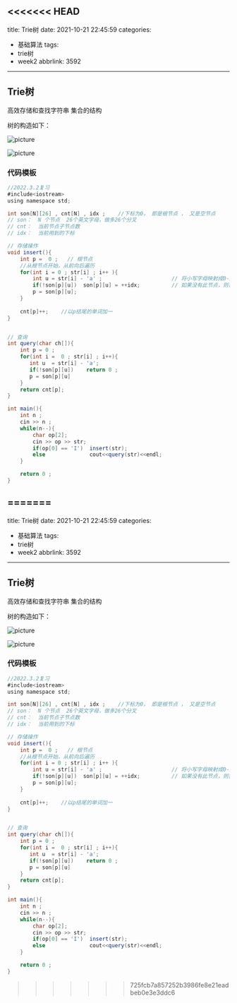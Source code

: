 <<<<<<< HEAD
---
title: Trie树
date: 2021-10-21 22:45:59
categories:
  - 基础算法
tags:
  - trie树
  - week2
abbrlink: 3592
---

## Trie树

高效存储和查找字符串     集合的结构 <!-- more -->

树的构造如下：

![picture](/img/ssjc1.jpg.jpg)

![picture](/img/jcsf9.jpg)

### 代码模板

```java
//2022.3.2复习
#include<iostream>
using namespace std;

int son[N][26] , cnt[N] , idx ;    //下标为0， 即是根节点 ， 又是空节点
// son：  N 个节点  26个英文字母，做多26个分叉       
// cnt：  当前节点子节点数   
// idx：  当前用到的下标

// 存储操作
void insert(){
    int p =  0 ;   // 根节点
    //从根节点开始，从前向后遍历
    for(int i = 0 ; str[i] ; i++ ){
    	int u = str[i] - 'a' ;                      // 将小写字母映射成0-25 , u 为子节点
    	if(!son[p][u])  son[p][u] = ++idx;          // 如果没有此节点，则创建
    	p = son[p][u];
    }
    
    cnt[p]++;    //以p结尾的单词加一
}


// 查询
int query(char ch[]){
	int p = 0 ;
	for(int i =  0 ; str[i] ; i++){
	   int u  = str[i] - 'a';
	   if(!son[p][u])    return 0 ;
	   p = son[p][u]
	}
	return cnt[p];
}

int main(){
    int n ; 
    cin >> n ;
    while(n--){
    	char op[2];
    	cin >> op >> str;
    	if(op[0] == 'I')  insert(str);
    	else              cout<<query(str)<<endl;
    }

	return 0 ;
}
```





=======
---
title: Trie树
date: 2021-10-21 22:45:59
categories:
  - 基础算法
tags:
  - trie树
  - week2
abbrlink: 3592
---

## Trie树

高效存储和查找字符串     集合的结构 <!-- more -->

树的构造如下：

![picture](/img/ssjc1.jpg.jpg)

![picture](/img/jcsf9.jpg)

### 代码模板

```java
//2022.3.2复习
#include<iostream>
using namespace std;

int son[N][26] , cnt[N] , idx ;    //下标为0， 即是根节点 ， 又是空节点
// son：  N 个节点  26个英文字母，做多26个分叉       
// cnt：  当前节点子节点数   
// idx：  当前用到的下标

// 存储操作
void insert(){
    int p =  0 ;   // 根节点
    //从根节点开始，从前向后遍历
    for(int i = 0 ; str[i] ; i++ ){
    	int u = str[i] - 'a' ;                      // 将小写字母映射成0-25 , u 为子节点
    	if(!son[p][u])  son[p][u] = ++idx;          // 如果没有此节点，则创建
    	p = son[p][u];
    }
    
    cnt[p]++;    //以p结尾的单词加一
}


// 查询
int query(char ch[]){
	int p = 0 ;
	for(int i =  0 ; str[i] ; i++){
	   int u  = str[i] - 'a';
	   if(!son[p][u])    return 0 ;
	   p = son[p][u]
	}
	return cnt[p];
}

int main(){
    int n ; 
    cin >> n ;
    while(n--){
    	char op[2];
    	cin >> op >> str;
    	if(op[0] == 'I')  insert(str);
    	else              cout<<query(str)<<endl;
    }

	return 0 ;
}
```





>>>>>>> 725fcb7a857252b3986fe8e21eadbeb0e3e3ddc6
